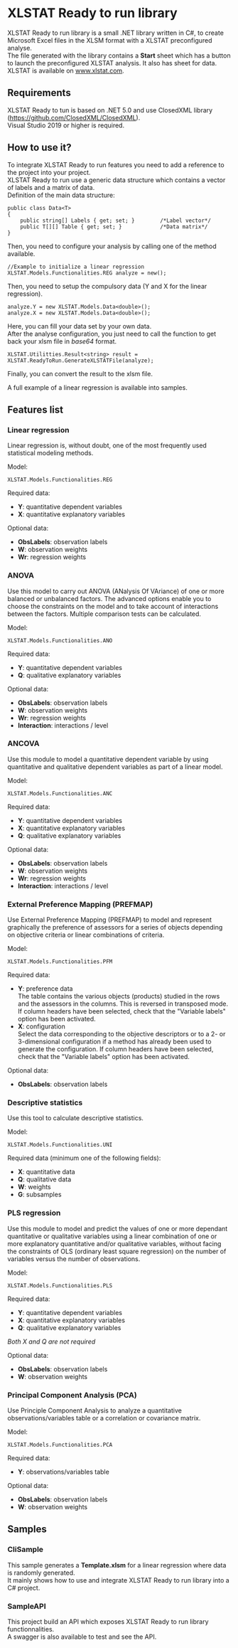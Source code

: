 # XLSTAT Ready to run library
XLSTAT Ready to run library is a small .NET library written in C#, to create Microsoft Excel files in the XLSM format with a XLSTAT preconfigured analyse.  
The file generated with the library contains a **Start** sheet which has a button to launch the preconfigured XLSTAT analysis. It also has sheet for data.  
XLSTAT is available on www.xlstat.com.  

## Requirements
XLSTAT Ready to tun is based on .NET 5.0 and use ClosedXML library (https://github.com/ClosedXML/ClosedXML).  
Visual Studio 2019 or higher is required.

## How to use it?
To integrate XLSTAT Ready to run features you need to add a reference to the project into your project.  
XLSTAT Ready to run use a generic data structure which contains a vector of labels and a matrix of data.  
Definition of the main data structure: 

    public class Data<T>
    {
        public string[] Labels { get; set; }        /*Label vector*/
        public T[][] Table { get; set; }            /*Data matrix*/
    }

Then, you need to configure your analysis by calling one of the method available.  

    //Example to initialize a linear regression
    XLSTAT.Models.Functionalities.REG analyze = new();

Then, you need to setup the compulsory data (Y and X for the linear regression).

    analyze.Y = new XLSTAT.Models.Data<double>();
    analyze.X = new XLSTAT.Models.Data<double>();

Here, you can fill your data set by your own data.  
After the analyse configuration, you just need to call the function to get back your xlsm file in *base64* format.  

    XLSTAT.Utilitties.Result<string> result = XLSTAT.ReadyToRun.GenerateXLSTATFile(analyze);

Finally, you can convert the result to the xlsm file.

A full example of a linear regression is available into samples.

## Features list
### Linear regression
Linear regression is, without doubt, one of the most frequently used statistical modeling methods.  

Model:  

    XLSTAT.Models.Functionalities.REG

Required data:  
* **Y**: quantitative dependent variables
* **X**: quantitative explanatory variables

Optional data:  
* **ObsLabels**: observation labels
* **W**: observation weights
* **Wr**: regression weights


### ANOVA
Use this model to carry out ANOVA (ANalysis Of VAriance) of one or more balanced or unbalanced factors. The advanced options enable you to choose the constraints on the model and to take account of interactions between the factors. Multiple comparison tests can be calculated.  

Model:  

    XLSTAT.Models.Functionalities.ANO

Required data:  
* **Y**: quantitative dependent variables
* **Q**: qualitative explanatory variables

Optional data:  
* **ObsLabels**: observation labels
* **W**: observation weights
* **Wr**: regression weights
* **Interaction**: interactions / level

### ANCOVA
Use this module to model a quantitative dependent variable by using quantitative and qualitative dependent variables as part of a linear model. 

Model:  

    XLSTAT.Models.Functionalities.ANC

Required data:  
* **Y**: quantitative dependent variables
* **X**: quantitative explanatory variables
* **Q**: qualitative explanatory variables

Optional data:  
* **ObsLabels**: observation labels
* **W**: observation weights
* **Wr**: regression weights
* **Interaction**: interactions / level

### External Preference Mapping (PREFMAP)
Use External Preference Mapping (PREFMAP) to model and represent graphically the preference of assessors for a series of objects depending on objective criteria or linear combinations of criteria.

Model:  

    XLSTAT.Models.Functionalities.PFM

Required data:  
* **Y**: preference data  
The table contains the various objects (products) studied in the rows and the assessors in the columns. This is reversed in transposed mode. If column headers have been selected, check that the "Variable labels" option has been activated.
* **X**: configuration  
Select the data corresponding to the objective descriptors or to a 2- or 3-dimensional configuration if a method has already been used to generate the configuration. If column headers have been selected, check that the "Variable labels" option has been activated.

Optional data:  
* **ObsLabels**: observation labels

### Descriptive statistics
Use this tool to calculate descriptive statistics.

Model:  

    XLSTAT.Models.Functionalities.UNI

Required data (minimum one of the following fields):  
* **X**: quantitative data  
* **Q**: qualitative data  
* **W**: weights  
* **G**: subsamples  

### PLS regression
Use this module to model and predict the values of one or more dependant quantitative or qualitative variables using a linear combination of one or more explanatory quantitative and/or qualitative variables, without facing the constraints of OLS (ordinary least square regression) on the number of variables versus the number of observations.

Model:  

    XLSTAT.Models.Functionalities.PLS

Required data:  
* **Y**: quantitative dependent variables
* **X**: quantitative explanatory variables
* **Q**: qualitative explanatory variables

*Both X and Q are not required*

Optional data:  
* **ObsLabels**: observation labels
* **W**: observation weights

### Principal Component Analysis (PCA)
Use Principle Component Analysis to analyze a quantitative observations/variables table or a correlation or covariance matrix. 

Model:  

    XLSTAT.Models.Functionalities.PCA

Required data:  
* **Y**: observations/variables table

Optional data:  
* **ObsLabels**: observation labels
* **W**: observation weights

## Samples
### CliSample
This sample generates a **Template.xlsm** for a linear regression where data is randomly generated.  
It mainly shows how to use and integrate XLSTAT Ready to run library into a C# project.

### SampleAPI
This project build an API which exposes XLSTAT Ready to run library functionnalities.  
A swagger is also available to test and see the API.
